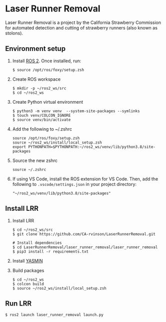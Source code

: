 # Laser Runner Removal

Laser Runner Removal is a project by the California Strawberry Commission for automated detection and cutting of strawberry runners (also known as stolons).

## Environment setup

1.  Install [ROS 2](https://docs.ros.org/en/foxy/Installation/Ubuntu-Install-Debians.html). Once installed, run:

        $ source /opt/ros/foxy/setup.zsh

2.  Create ROS workspace

        $ mkdir -p ~/ros2_ws/src
        $ cd ~/ros2_ws

3.  Create Python virtual environment

        $ python3 -m venv venv  --system-site-packages --symlinks
        $ touch venv/COLCON_IGNORE
        $ source venv/bin/activate

4.  Add the following to ~/.zshrc

        source /opt/ros/foxy/setup.zsh
        source ~/ros2_ws/install/local_setup.zsh
        export PYTHONPATH=$PYTHONPATH:~/ros2_ws/venv/lib/python3.8/site-packages

5.  Source the new zshrc

        source ~/.zshrc

6.  If using VS Code, install the ROS extension for VS Code. Then, add the following to `.vscode/settings.json` in your project directory:

        "~/ros2_ws/venv/lib/python3.8/site-packages"

## Install LRR

1.  Install LRR

        $ cd ~/ros2_ws/src
        $ git clone https://github.com/CA-rvinson/LaserRunnerRemoval.git

        # Install dependencies
        $ cd LaserRunnerRemoval/laser_runner_removal/laser_runner_removal
        $ pip3 install -r requirements.txt

2.  Install [YASMIN](https://github.com/uleroboticsgroup/yasmin#installation)

3.  Build packages

        $ cd ~/ros2_ws
        $ colcon build
        $ source ~/ros2_ws/install/local_setup.zsh

## Run LRR

    $ ros2 launch laser_runner_removal launch.py
